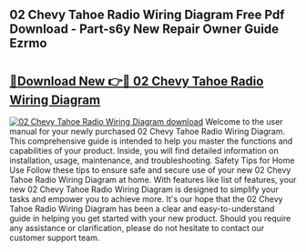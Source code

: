 ## 02 Chevy Tahoe Radio Wiring Diagram Free Pdf Download - Part-s6y New Repair Owner Guide Ezrmo

# <h2><a href="http://dfuqbw.blite.top/?on=02+Chevy+Tahoe+Radio+Wiring+Diagram">🔗Download New 👉🔴 02 Chevy Tahoe Radio Wiring Diagram</a></h2>

[![02 Chevy Tahoe Radio Wiring Diagram download](https://i.imgur.com/lujVjoI.png)](http://dfuqbw.blite.top/?on=02+Chevy+Tahoe+Radio+Wiring+Diagram)
Welcome to the user manual for your newly purchased 02 Chevy Tahoe Radio Wiring Diagram. This comprehensive guide is intended to help you master the functions and capabilities of your product. Inside, you will find detailed information on installation, usage, maintenance, and troubleshooting. Safety Tips for Home Use Follow these tips to ensure safe and secure use of your new 02 Chevy Tahoe Radio Wiring Diagram at home. With features like list of features, your new 02 Chevy Tahoe Radio Wiring Diagram is designed to simplify your tasks and empower you to achieve more. It's our hope that the 02 Chevy Tahoe Radio Wiring Diagram has been a clear and easy-to-understand guide in helping you get started with your new product. Should you require any assistance or clarification, please do not hesitate to contact our customer support team.
